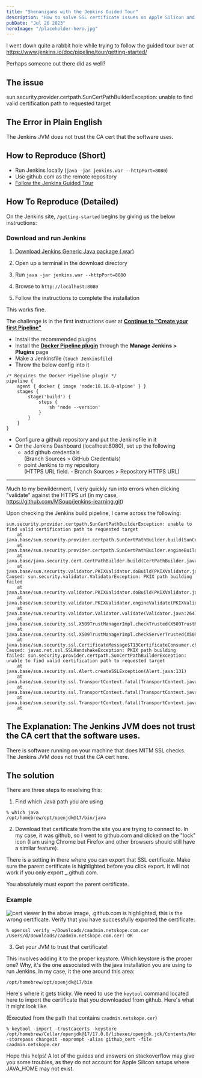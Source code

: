 ```yaml
---
title: "Shenanigans with the Jenkins Guided Tour"
description: "How to solve SSL certificate issues on Apple Silicon and a local Jenkins installation"
pubDate: "Jul 26 2023"
heroImage: "/placeholder-hero.jpg"
---
```


I went down quite a rabbit hole while trying to follow the guided tour over at https://www.jenkins.io/doc/pipeline/tour/getting-started/

Perhaps someone out there did as well?

## The issue

sun.security.provider.certpath.SunCertPathBuilderException: unable to find valid certification path to requested target

## The Error in Plain English

The Jenkins JVM does not trust the CA cert that the software uses.

## How to Reproduce (Short)

- Run Jenkins locally (`java -jar jenkins.war --httpPort=8080`)
- Use github.com as the remote repository
- [Follow the Jenkins Guided Tour](https://www.jenkins.io/doc/pipeline/tour/hello-world)

## How To Reproduce (Detailed)

On the Jenkins site, `/getting-started` begins by giving us the below instructions:

### Download and run Jenkins[](https://www.jenkins.io/doc/pipeline/tour/getting-started/#download-and-run-jenkins)

1. [Download Jenkins Generic Java package (.war)](https://www.jenkins.io/download)

2. Open up a terminal in the download directory

3. Run `java -jar jenkins.war --httpPort=8080`

4. Browse to `http://localhost:8080`

5. Follow the instructions to complete the installation

This works fine.

The challenge is in the first instructions over at
**[Continue to "Create your first Pipeline"](https://www.jenkins.io/doc/pipeline/tour/hello-world)**

- Install the recommended plugins
- Install the [**Docker Pipeline plugin**](https://plugins.jenkins.io/docker-workflow/) through the **Manage Jenkins > Plugins** page
- Make a Jenkinsfile (`touch Jenkinsfile`)
- Throw the below config into it

```
/* Requires the Docker Pipeline plugin */
pipeline {
    agent { docker { image 'node:18.16.0-alpine' } }
    stages {
        stage('build') {
            steps {
                sh 'node --version'
            }
        }
    }
}
```

- Configure a github repository and put the Jenkinsfile in it
- On the Jenkins Dashboard (localhost:8080), set up the following
  - add github credentials  
    (Branch Sources > GitHub Credentials)
  - point Jenkins to my repository  
    (HTTPS URL field. - Branch Sources > Repository HTTPS URL)

---

Much to my bewilderment, I very quickly run into errors when clicking "validate" against the HTTPS url (in my case, https://github.com/MSoup/jenkins-learning.git)

Upon checking the Jenkins build pipeline, I came across the following:

```
sun.security.provider.certpath.SunCertPathBuilderException: unable to find valid certification path to requested target
	at java.base/sun.security.provider.certpath.SunCertPathBuilder.build(SunCertPathBuilder.java:146)
	at java.base/sun.security.provider.certpath.SunCertPathBuilder.engineBuild(SunCertPathBuilder.java:127)
	at java.base/java.security.cert.CertPathBuilder.build(CertPathBuilder.java:297)
	at java.base/sun.security.validator.PKIXValidator.doBuild(PKIXValidator.java:434)
Caused: sun.security.validator.ValidatorException: PKIX path building failed
	at java.base/sun.security.validator.PKIXValidator.doBuild(PKIXValidator.java:439)
	at java.base/sun.security.validator.PKIXValidator.engineValidate(PKIXValidator.java:306)
	at java.base/sun.security.validator.Validator.validate(Validator.java:264)
	at java.base/sun.security.ssl.X509TrustManagerImpl.checkTrusted(X509TrustManagerImpl.java:231)
	at java.base/sun.security.ssl.X509TrustManagerImpl.checkServerTrusted(X509TrustManagerImpl.java:132)
	at java.base/sun.security.ssl.CertificateMessage$T13CertificateConsumer.checkServerCerts(CertificateMessage.java:1341)
Caused: javax.net.ssl.SSLHandshakeException: PKIX path building failed: sun.security.provider.certpath.SunCertPathBuilderException: unable to find valid certification path to requested target
	at java.base/sun.security.ssl.Alert.createSSLException(Alert.java:131)
	at java.base/sun.security.ssl.TransportContext.fatal(TransportContext.java:378)
	at java.base/sun.security.ssl.TransportContext.fatal(TransportContext.java:321)
	at java.base/sun.security.ssl.TransportContext.fatal(TransportContext.java:316)
	at
```

## The Explanation: The Jenkins JVM does not trust the CA cert that the software uses.

There is software running on your machine that does MITM SSL checks. The Jenkins JVM does not trust the CA cert here.

## The solution

There are three steps to resolving this:

1. Find which Java path you are using

```
% which java
/opt/homebrew/opt/openjdk@17/bin/java
```

2. Download that certificate from the site you are trying to connect to. In my case, it was github, so I went to github.com and clicked on the "lock" icon (I am using Chrome but Firefox and other browsers should still have a similar feature).

There is a setting in there where you can export that SSL certificate. Make sure the parent certificate is highlighted before you click export. It will not work if you only export \_.github.com.

You absolutely must export the parent certificate.

### Example

![cert viewer](/assets/cert-viewer.png)
In the above image, .github.com is highlighted, this is the wrong certificate.
Verify that you have successfully exported the certificate:

```
% openssl verify ~/Downloads/caadmin.netskope.com.cer
/Users/d/Downloads/caadmin.netskope.com.cer: OK
```

3. Get your JVM to trust that certificate!

This involves adding it to the proper keystore. Which keystore is the proper one? Why, it's the one associated with the java installation you are using to run Jenkins. In my case, it the one around this area:

```
/opt/homebrew/opt/openjdk@17/bin
```

Here's where it gets tricky. We need to use the `keytool` command located here to import the certificate that you downloaded from github. Here's what it might look like

(Executed from the path that contains `caadmin.netskope.cer`)

```
% keytool -import -trustcacerts -keystore /opt/homebrew/Cellar/openjdk@17/17.0.8/libexec/openjdk.jdk/Contents/Home/lib/security/cacerts -storepass changeit -noprompt -alias github_cert -file caadmin.netskope.cer
```

Hope this helps! A lot of the guides and answers on stackoverflow may give you some troubles, as they do not account for Apple Silicon setups where JAVA_HOME may not exist.
